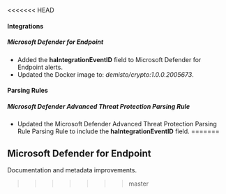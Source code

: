 <<<<<<< HEAD

#### Integrations

##### Microsoft Defender for Endpoint

- Added the **haIntegrationEventID** field to Microsoft Defender for Endpoint alerts.
- Updated the Docker image to: *demisto/crypto:1.0.0.2005673*.

#### Parsing Rules

##### Microsoft Defender Advanced Threat Protection Parsing Rule

- Updated the Microsoft Defender Advanced Threat Protection Parsing Rule Parsing Rule to include the **haIntegrationEventID** field.
=======
## Microsoft Defender for Endpoint

Documentation and metadata improvements.
>>>>>>> master
